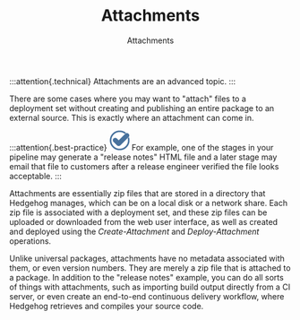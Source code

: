 ﻿---
title: Attachments
subtitle: Attachments
sequence: 200
keywords: hedgehog, packages, deployment sets

---
:::attention{.technical}
Attachments are an advanced topic.
:::

There are some cases where you may want to "attach" files to a deployment set without creating and publishing an entire package to an external source.  This is exactly where an attachment can come in.

:::attention{.best-practice}
![](/resources/images/icons/best-practices.png) For example, one of the stages in your pipeline may generate a "release notes" HTML file and a later stage may email that file to customers after a release engineer verified the file looks acceptable.
:::

Attachments are essentially zip files that are stored in a directory that Hedgehog manages, which can be on a local disk or a network share. Each zip file is associated with a deployment set, and these zip files can be uploaded or downloaded from the web user interface, as well as created and deployed using the *Create-Attachment* and *Deploy-Attachment* operations.

Unlike universal packages, attachments have no metadata associated with them, or even version numbers. They are merely a zip file that is attached to a package. In addition to the "release notes" example, you can do all sorts of things with attachments, such as importing build output directly from a CI server, or even create an end-to-end continuous delivery workflow, where Hedgehog retrieves and compiles your source code.
